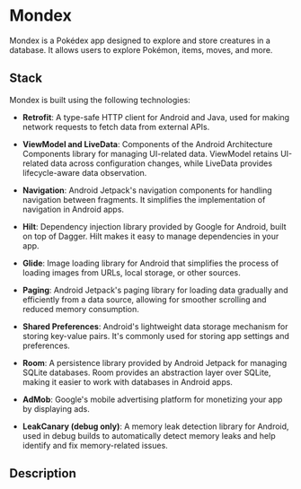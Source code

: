 # Mondex

Mondex is a Pokédex app designed to explore and store creatures in a database. It allows users to explore Pokémon, items, moves, and more.

## Stack

Mondex is built using the following technologies:

- **Retrofit**: A type-safe HTTP client for Android and Java, used for making network requests to fetch data from external APIs.

- **ViewModel and LiveData**: Components of the Android Architecture Components library for managing UI-related data. ViewModel retains UI-related data across configuration changes, while LiveData provides lifecycle-aware data observation.

- **Navigation**: Android Jetpack's navigation components for handling navigation between fragments. It simplifies the implementation of navigation in Android apps.

- **Hilt**: Dependency injection library provided by Google for Android, built on top of Dagger. Hilt makes it easy to manage dependencies in your app.

- **Glide**: Image loading library for Android that simplifies the process of loading images from URLs, local storage, or other sources.

- **Paging**: Android Jetpack's paging library for loading data gradually and efficiently from a data source, allowing for smoother scrolling and reduced memory consumption.

- **Shared Preferences**: Android's lightweight data storage mechanism for storing key-value pairs. It's commonly used for storing app settings and preferences.

- **Room**: A persistence library provided by Android Jetpack for managing SQLite databases. Room provides an abstraction layer over SQLite, making it easier to work with databases in Android apps.

- **AdMob**: Google's mobile advertising platform for monetizing your app by displaying ads.

- **LeakCanary (debug only)**: A memory leak detection library for Android, used in debug builds to automatically detect memory leaks and help identify and fix memory-related issues.

## Description 



